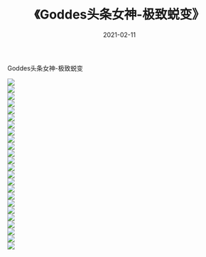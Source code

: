 ﻿---
layout: post
title:  《Goddes头条女神-极致蜕变》
date:   2021-02-11
img: http://img.660000.xyz/Sharelink/网络美图/2021/Goddes头条女神-极致蜕变/000.jpg
categories: [美女, 清纯, 唯美]
---

Goddes头条女神-极致蜕变

  ![](http://img.660000.xyz/Sharelink/网络美图/2021/Goddes头条女神-极致蜕变/001.jpg) <br> ![](http://img.660000.xyz/Sharelink/网络美图/2021/Goddes头条女神-极致蜕变/002.jpg) <br> ![](http://img.660000.xyz/Sharelink/网络美图/2021/Goddes头条女神-极致蜕变/003.jpg) <br> ![](http://img.660000.xyz/Sharelink/网络美图/2021/Goddes头条女神-极致蜕变/004.jpg) <br> ![](http://img.660000.xyz/Sharelink/网络美图/2021/Goddes头条女神-极致蜕变/005.jpg) <br> ![](http://img.660000.xyz/Sharelink/网络美图/2021/Goddes头条女神-极致蜕变/006.jpg) <br> ![](http://img.660000.xyz/Sharelink/网络美图/2021/Goddes头条女神-极致蜕变/007.jpg) <br> ![](http://img.660000.xyz/Sharelink/网络美图/2021/Goddes头条女神-极致蜕变/008.jpg) <br> ![](http://img.660000.xyz/Sharelink/网络美图/2021/Goddes头条女神-极致蜕变/009.jpg) <br> ![](http://img.660000.xyz/Sharelink/网络美图/2021/Goddes头条女神-极致蜕变/010.jpg) <br> ![](http://img.660000.xyz/Sharelink/网络美图/2021/Goddes头条女神-极致蜕变/011.jpg) <br> ![](http://img.660000.xyz/Sharelink/网络美图/2021/Goddes头条女神-极致蜕变/012.jpg) <br> ![](http://img.660000.xyz/Sharelink/网络美图/2021/Goddes头条女神-极致蜕变/013.jpg) <br> ![](http://img.660000.xyz/Sharelink/网络美图/2021/Goddes头条女神-极致蜕变/014.jpg) <br> ![](http://img.660000.xyz/Sharelink/网络美图/2021/Goddes头条女神-极致蜕变/015.jpg) <br> ![](http://img.660000.xyz/Sharelink/网络美图/2021/Goddes头条女神-极致蜕变/016.jpg) <br> ![](http://img.660000.xyz/Sharelink/网络美图/2021/Goddes头条女神-极致蜕变/017.jpg) <br> ![](http://img.660000.xyz/Sharelink/网络美图/2021/Goddes头条女神-极致蜕变/018.jpg) <br> ![](http://img.660000.xyz/Sharelink/网络美图/2021/Goddes头条女神-极致蜕变/019.jpg) <br> ![](http://img.660000.xyz/Sharelink/网络美图/2021/Goddes头条女神-极致蜕变/020.jpg) <br> ![](http://img.660000.xyz/Sharelink/网络美图/2021/Goddes头条女神-极致蜕变/021.jpg) <br> ![](http://img.660000.xyz/Sharelink/网络美图/2021/Goddes头条女神-极致蜕变/022.jpg) <br> ![](http://img.660000.xyz/Sharelink/网络美图/2021/Goddes头条女神-极致蜕变/023.jpg) <br> ![](http://img.660000.xyz/Sharelink/网络美图/2021/Goddes头条女神-极致蜕变/024.jpg) <br>